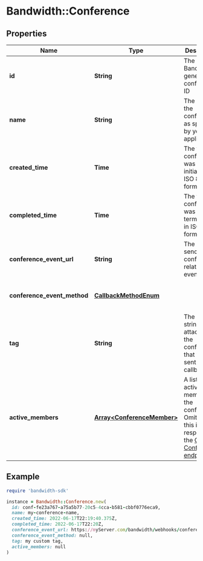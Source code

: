 # Bandwidth::Conference

## Properties

| Name | Type | Description | Notes |
| ---- | ---- | ----------- | ----- |
| **id** | **String** | The Bandwidth-generated conference ID | [optional] |
| **name** | **String** | The name of the conference, as specified by your application | [optional] |
| **created_time** | **Time** | The time the conference was initiated, in ISO 8601 format. | [optional] |
| **completed_time** | **Time** | The time the conference was terminated, in ISO 8601 format. | [optional] |
| **conference_event_url** | **String** | The URL to send the conference-related events. | [optional] |
| **conference_event_method** | [**CallbackMethodEnum**](CallbackMethodEnum.md) |  | [optional][default to &#39;POST&#39;] |
| **tag** | **String** | The custom string attached to the conference that will be sent with callbacks. | [optional] |
| **active_members** | [**Array&lt;ConferenceMember&gt;**](ConferenceMember.md) | A list of active members of the conference. Omitted if this is a response to the [Get Conferences endpoint](/apis/voice#tag/Conferences/operation/listConferences) | [optional] |

## Example

```ruby
require 'bandwidth-sdk'

instance = Bandwidth::Conference.new(
  id: conf-fe23a767-a75a5b77-20c5-4cca-b581-cbbf0776eca9,
  name: my-conference-name,
  created_time: 2022-06-17T22:19:40.375Z,
  completed_time: 2022-06-17T22:20Z,
  conference_event_url: https://myServer.com/bandwidth/webhooks/conferenceEvent,
  conference_event_method: null,
  tag: my custom tag,
  active_members: null
)
```

